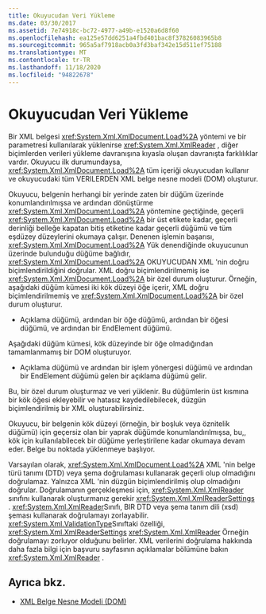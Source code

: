 ```yaml
---
title: Okuyucudan Veri Yükleme
ms.date: 03/30/2017
ms.assetid: 7e74918c-bc72-4977-a49b-e1520a6d8f60
ms.openlocfilehash: ea125e57dd6251a4fbd401bac8f37826083965b8
ms.sourcegitcommit: 965a5af7918acb0a3fd3baf342e15d511ef75188
ms.translationtype: MT
ms.contentlocale: tr-TR
ms.lasthandoff: 11/18/2020
ms.locfileid: "94822678"
---
```

# <a name="load-data-from-a-reader"></a>Okuyucudan Veri Yükleme
Bir XML belgesi <xref:System.Xml.XmlDocument.Load%2A> yöntemi ve bir parametresi kullanılarak yüklenirse <xref:System.Xml.XmlReader> , diğer biçimlerden verileri yükleme davranışına kıyasla oluşan davranışta farklılıklar vardır. Okuyucu ilk durumundaysa, <xref:System.Xml.XmlDocument.Load%2A> tüm içeriği okuyucudan kullanır ve okuyucudaki tüm VERILERDEN XML belge nesne modeli (DOM) oluşturur.  
  
 Okuyucu, belgenin herhangi bir yerinde zaten bir düğüm üzerinde konumlandırılmışsa ve ardından dönüştürme <xref:System.Xml.XmlDocument.Load%2A> yöntemine geçtiğinde, geçerli <xref:System.Xml.XmlDocument.Load%2A> bir üst etikete kadar, geçerli derinliği belleğe kapatan bitiş etiketine kadar geçerli düğümü ve tüm eşdüzey düzeylerini okumaya çalışır. Denenen işlemin başarısı, <xref:System.Xml.XmlDocument.Load%2A> Yük denendiğinde okuyucunun üzerinde bulunduğu düğüme bağlıdır, <xref:System.Xml.XmlDocument.Load%2A> OKUYUCUDAN XML 'nin doğru biçimlendirildiğini doğrular. XML doğru biçimlendirilmemiş ise <xref:System.Xml.XmlDocument.Load%2A> bir özel durum oluşturur. Örneğin, aşağıdaki düğüm kümesi iki kök düzeyi öğe içerir, XML doğru biçimlendirilmemiş ve <xref:System.Xml.XmlDocument.Load%2A> bir özel durum oluşturur.  
  
- Açıklama düğümü, ardından bir öğe düğümü, ardından bir öğesi düğümü, ve ardından bir EndElement düğümü.  
  
 Aşağıdaki düğüm kümesi, kök düzeyinde bir öğe olmadığından tamamlanmamış bir DOM oluşturuyor.  
  
- Açıklama düğümü ve ardından bir işlem yönergesi düğümü ve ardından bir EndElement düğümü gelen bir açıklama düğümü gelir.  
  
 Bu, bir özel durum oluşturmaz ve veri yüklenir. Bu düğümlerin üst kısmına bir kök öğesi ekleyebilir ve hatasız kaydedilebilecek, düzgün biçimlendirilmiş bir XML oluşturabilirsiniz.  
  
 Okuyucu, bir belgenin kök düzeyi (örneğin, bir boşluk veya öznitelik düğümü) için geçersiz olan bir yaprak düğümde konumlandırılmışsa, bu,, kök için kullanılabilecek bir düğüme yerleştirilene kadar okumaya devam eder. Belge bu noktada yüklenmeye başlıyor.  
  
 Varsayılan olarak, <xref:System.Xml.XmlDocument.Load%2A> XML 'nin belge türü tanımı (DTD) veya şema doğrulaması kullanarak geçerli olup olmadığını doğrulamaz. Yalnızca XML 'nin düzgün biçimlendirilmiş olup olmadığını doğrular. Doğrulamanın gerçekleşmesi için, <xref:System.Xml.XmlReader> sınıfını kullanarak oluşturmanız gerekir <xref:System.Xml.XmlReaderSettings> . <xref:System.Xml.XmlReader>Sınıfı, BIR DTD veya şema tanım dili (xsd) şeması kullanarak doğrulamayı zorlayabilir. <xref:System.Xml.ValidationType>Sınıftaki özelliği, <xref:System.Xml.XmlReaderSettings> <xref:System.Xml.XmlReader> Örneğin doğrulamayı zorluyor olduğunu belirler. XML verilerini doğrulama hakkında daha fazla bilgi için başvuru sayfasının açıklamalar bölümüne bakın <xref:System.Xml.XmlReader> .  
  
## <a name="see-also"></a>Ayrıca bkz.

- [XML Belge Nesne Modeli (DOM)](xml-document-object-model-dom.md)
